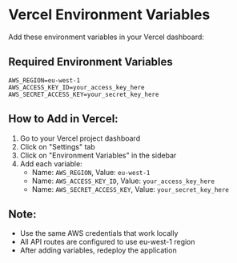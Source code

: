 # Vercel Environment Variables

Add these environment variables in your Vercel dashboard:

## Required Environment Variables

```
AWS_REGION=eu-west-1
AWS_ACCESS_KEY_ID=your_access_key_here
AWS_SECRET_ACCESS_KEY=your_secret_key_here
```

## How to Add in Vercel:

1. Go to your Vercel project dashboard
2. Click on "Settings" tab
3. Click on "Environment Variables" in the sidebar
4. Add each variable:
   - Name: `AWS_REGION`, Value: `eu-west-1`
   - Name: `AWS_ACCESS_KEY_ID`, Value: `your_access_key_here`
   - Name: `AWS_SECRET_ACCESS_KEY`, Value: `your_secret_key_here`

## Note:
- Use the same AWS credentials that work locally
- All API routes are configured to use eu-west-1 region
- After adding variables, redeploy the application
